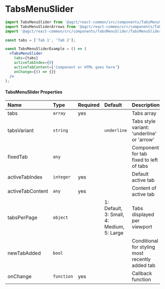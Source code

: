 # TabsMenuSlider


```jsx
import TabsMenuSlider from '@agct/react-common/src/components/TabsMenuSlider/TabsMenuSlider';
import TabsMenuSliderArrows from '@agct/react-common/src/components/TabsMenuSlider/TabsMenuSliderArrows';
import '@agct/react-common/src/components/TabsMenuSlider/TabsMenuSlider.scss';

const tabs = ['Tab 1', 'Tab 2'];

const TabsMenuSliderExample = () => (
  <TabsMenuSlider
    tabs={tabs}
    activeTabIndex={0}
    activeTabContent={'Component or HTML goes here'}
    onChange={() => {}}
  />
);
```


#### TabsMenuSlider Properties

| Name             | Type        | Required | Default                                   | Description                                     |
|:-----------------|:------------|:---------|:------------------------------------------|:------------------------------------------------|
| tabs             | `array`     | yes      |                                           | Tabs array                                      |
| tabsVariant      | `string`    |          | `underline`                               | Tabs style variant: 'underline' or 'arrow'      |
| fixedTab         | `any`       |          |                                           | Component for tab fixed to left of tabs         |
| activeTabIndex   | `integer`   | yes      |                                           | Default active tab                              |
| activeTabContent | `any`       | yes      |                                           | Content of active tab                           |
| tabsPerPage      | `object`    |          | 1: Default, 3: Small, 4: Medium, 5: Large | Tabs displayed per viewport                     |
| newTabAdded      | `bool`      |          |                                           | Conditional for styling most recently added tab |
| onChange         | `function`  | yes      |                                           | Callback function                               |
